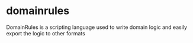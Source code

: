 # domainrules
DomainRules is a scripting language used to write domain logic and easily export the logic to other formats
